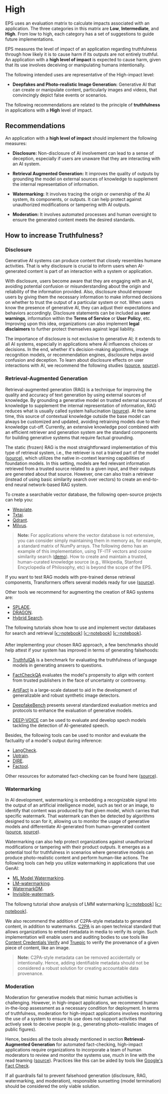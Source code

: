 # High

EPS uses an evaluation matrix to calculate impacts associated with an application. The three categories in this matrix are **Low**, **Intermediate**, and **High**. From low to high, each category has a set of suggestions to guide future implementations.

EPS measures the level of impact of an application regarding truthfulness through how likely it is to cause harm if its outputs are not entirely truthful. An application with a **high level of impact** is expected to cause harm, given that its use involves deceiving or manipulating humans intentionally.

The following intended uses are representative of the High-impact level:

- **Deepfakes and Photo-realistic Image Generation:** Generative AI that can create or manipulate content, particularly images and videos, that convincingly depict false events or scenarios.

The following recommendations are related to the principle of **truthfulness** in applications with a **High** level of impact.

## Recommendations

An application with a **high level of impact** should implement the following measures:

- **Disclosure:** Non-disclosure of AI involvement can lead to a sense of deception, especially if users are unaware that they are interacting with an AI system.

- **Retrieval Augmented Generation:** It improves the quality of outputs by grounding the model on external sources of knowledge to supplement the internal representation of information.

- **Watermarking:** It involves tracing the origin or ownership of the AI system, its components, or outputs. It can help protect against unauthorized modifications or tampering with AI outputs.

- **Moderation:** It involves automated processes and human oversight to ensure the generated content meets the desired standards.

## How to increase Truthfulness?

### Disclosure

Generative AI systems can produce content that closely resembles humane activities. That is why disclosure is crucial to inform users when AI-generated content is part of an interaction with a system or application.

With disclosure, users become aware that they are engaging with an AI, avoiding potential confusion or misunderstanding about the origin and reliability of the information provided. Also, disclosure should empower users by giving them the necessary information to make informed decisions on whether to trust the output of a particular system or not. When users know the presence of generative AI, they can adjust their expectations and behaviors accordingly. Disclosure statements can be included as **user warnings**, information within the **Terms of Service** or **User Policy**, etc. Improving upon this idea, organizations can also implement **legal disclaimers** to further protect themselves against legal liability.

The importance of disclosure is not exclusive to generative AI; it extends to all AI systems, especially in applications where AI influences choices or decisions. In the end, whether it's decision-making algorithms, image recognition models, or recommendation engines, disclosure helps avoid confusion and deception. To learn about disclosure effects on user interactions with AI, we recommend the following studies ([source](https://arxiv.org/abs/2303.06217), [source](https://arxiv.org/abs/2311.15544)).

### Retrieval-Augmented Generation

Retrieval-augmented generation (RAG) is a technique for improving the quality and accuracy of text generation by using external sources of knowledge. By grounding a generative model on trusted external sources of knowledge to supplement the internal representation of information, RAG reduces what is usually called system hallucination ([source](https://arxiv.org/abs/2104.07567)). At the same time, this source of contextual knowledge outside the base model can always be customized and updated, avoiding retraining models due to their knowledge cut-off. Currently, an extensive knowledge pool combined with an efficient retriever and generation system are the standard components for building generative systems that require factual grounding.

The static (frozen) RAG is the most straightforward implementation of this type of retrieval system, i.e., the retriever is not a trained part of the model ([source](https://arxiv.org/abs/2005.11401)), which utilizes the native in-context learning capabilities of foundation models. In this setting, models are fed relevant information retrieved from a trusted source related to a given input, and their outputs are generated about that source. However, one can also train a retriever (instead of using basic similarity search over vectors) to create an end-to-end neural network-based RAG system.

To create a searchable vector database, the following open-source projects can help you:

- [Weaviate](https://github.com/weaviate/weaviate).
- [Txtai](https://github.com/neuml/txtai).
- [Qdrant](https://github.com/qdrant/qdrant).
- [Milvus](https://github.com/milvus-io/milvus).

> **Note:** For applications where the vector database is not extensive, you can consider simply maintaining them in memory as, for example, a standard matrix of NumPy arrays. The following demo has an example of this implementation, using TF-ITF vectors and cosine similarity search ([demo](https://huggingface.co/spaces/nicholasKluge/TeenyTinyLlama-Chat)). How to create and maintain a trusted, human-curated knowledge source (e.g., Wikipedia, Stanford Encyclopedia of Philosophy, etc) is beyond the scope of the EPS.

If you want to test RAG models with pre-trained dense retrieval components, Transformers offers several models ready for use ([source](https://huggingface.co/docs/transformers/v4.14.1/model_doc/rag)).

Other tools we recommend for augmenting the creation of RAG systems are:

- [SPLADE](https://github.com/naver/splade).
- [DRAGON](https://github.com/facebookresearch/dpr-scale/tree/main/dragon).
- [Hybrid Search](https://docs.pinecone.io/docs/hybrid-search).

The following tutorials show how to use and implement vector databases for search and retrieval [[👉notebook](https://github.com/openai/openai-cookbook/blob/main/examples/vector_databases/qdrant/QA_with_Langchain_Qdrant_and_OpenAI.ipynb)] [[👉notebook](https://github.com/openai/openai-cookbook/blob/main/examples/vector_databases/weaviate/Using_Weaviate_for_embeddings_search.ipynb)] [[👉notebook](https://github.com/openai/openai-cookbook/blob/main/examples/vector_databases/pinecone/Gen_QA.ipynb)].

After implementing your chosen RAG approach, a few benchmarks should help attest if your system has improved in terms of generating falsehoods:

- [TruthfulQA](https://github.com/sylinrl/TruthfulQA) is a benchmark for evaluating the truthfulness of language models in generating answers to questions.

- [FactCheckQA](https://arxiv.org/abs/2311.06697) evaluates the model's propensity to align with content from trusted publishers in the face of uncertainty or controversy.

- [ArtiFact](https://github.com/awsaf49/artifact) is a large-scale dataset to aid in the development of generalizable and robust synthetic image detectors.

- [DeepfakeBench](https://github.com/SCLBD/DeepfakeBench) presents several standardized evaluation metrics and protocols to enhance the evaluation of generative models.

- [DEEP-VOICE](https://www.kaggle.com/datasets/birdy654/deep-voice-deepfake-voice-recognition) can be used to evaluate and develop spech models tackling the detection of AI-generated speech.

Besides, the following tools can be used to monitor and evaluate the factuality of a model's output during inference:

- [LangCheck](https://github.com/citadel-ai/langcheck).
- [Uptrain](https://github.com/uptrain-ai/uptrain).
- [DIRE](https://github.com/ZhendongWang6/DIRE).
- [Factool](https://github.com/GAIR-NLP/factool).

Other resources for automated fact-checking can be found here ([source](https://github.com/Cartus/Automated-Fact-Checking-Resources)).

### Watermarking

In AI development, watermarking is embedding a recognizable signal into the output of an artificial intelligence model, such as text or an image, to identify that content was produced by that given model,  which carries that specific watermark. That watermark can then be detected by algorithms designed to scan for it, allowing us to monitor the usage of generative models and differentiate AI-generated from human-generated content ([source](https://arxiv.org/abs/2301.10226), [source](https://arxiv.org/abs/2305.12502)).

Watermarking can also help protect organizations against unauthorized modifications or tampering with their product outputs. It emerges as a potential tool for truthfulness in scenarios where generative models can produce photo-realistic content and perform human-like actions. The following tools can help you utilize watermarking in applications that use GenAI:

- [ML Model Watermarking](https://github.com/SAP/ml-model-watermarking).
- [LM-watermarking](https://github.com/jwkirchenbauer/lm-watermarking).
- [WatermarkDM](https://github.com/yunqing-me/WatermarkDM).
- [Invisible-watermark](https://github.com/Stability-AI/invisible-watermark-gpu).

The followng tutorial show analysis of LMM watermarking [[👉notebook](https://github.com/jwkirchenbauer/lm-watermarking/blob/main/experiments/watermarking_analysis.ipynb)] [[👉notebook](https://github.com/jwkirchenbauer/lm-watermarking/blob/main/experiments/watermarking_example_finding.ipynb)].

We also recommend the addition of C2PA-style metadata to generated content, in addition to watermarks. [C2PA](https://c2pa.org/) is an open technical standard that allows organizations to embed metadata in media to verify its origin. Such implementation will enable users and auditing bodies to use tools like [Content Credentials Verify](https://contentcredentials.org/verify) and [Truepic](https://truepic.com/) to verify the provenance of a given piece of content, like an image.

> **Note:** C2PA-style metadata can be removed accidentally or intentionally. Hence, adding identifiable metadata should not be considered a robust solution for creating accountable data provenance.

### Moderation

Moderation for generative models that mimic human activities is challenging. However, in high-impact applications, we recommend human in-the-loop assessment as a necessary condition for deployment. In terms of truthfulness, moderation for high-impact applications involves monitoring the use of a system to ensure its use does not support activities that actively seek to deceive people (e.g., generating photo-realistic images of public figures).

Hence, besides all the tools already mentioned in section **Retrieval-Augmented Generation** for automated fact-checking, high-impact applications require organizations to incorporate a team of human moderators to review and monitor the systems use, much in line with the read teaming ([source](https://arxiv.org/abs/2209.07858)). Practices like this can be aided by tools like [Google's Fact Check](https://toolbox.google.com/factcheck/explorer).

If all guardrails fail to prevent falsehood generation (disclosure, RAG, watermarking, and moderation), responsible sunsetting (model termination) should be considered the only viable solution.
